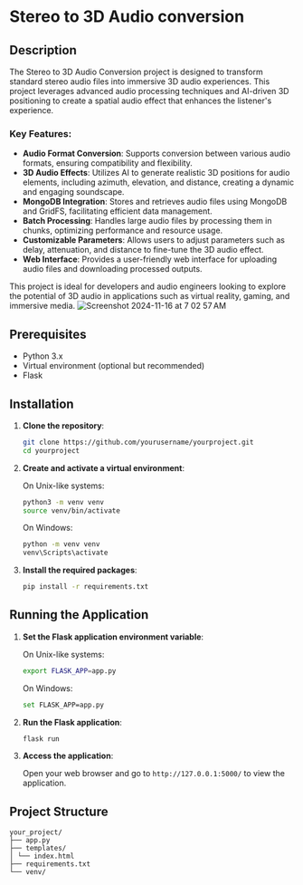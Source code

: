 
# Stereo to 3D Audio conversion

## Description

The Stereo to 3D Audio Conversion project is designed to transform standard stereo audio files into immersive 3D audio experiences. This project leverages advanced audio processing techniques and AI-driven 3D positioning to create a spatial audio effect that enhances the listener's experience.

### Key Features:

- **Audio Format Conversion**: Supports conversion between various audio formats, ensuring compatibility and flexibility.
- **3D Audio Effects**: Utilizes AI to generate realistic 3D positions for audio elements, including azimuth, elevation, and distance, creating a dynamic and engaging soundscape.
- **MongoDB Integration**: Stores and retrieves audio files using MongoDB and GridFS, facilitating efficient data management.
- **Batch Processing**: Handles large audio files by processing them in chunks, optimizing performance and resource usage.
- **Customizable Parameters**: Allows users to adjust parameters such as delay, attenuation, and distance to fine-tune the 3D audio effect.
- **Web Interface**: Provides a user-friendly web interface for uploading audio files and downloading processed outputs.

This project is ideal for developers and audio engineers looking to explore the potential of 3D audio in applications such as virtual reality, gaming, and immersive media.
![Screenshot 2024-11-16 at 7 02 57 AM](https://github.com/user-attachments/assets/55f0aeb3-071f-4269-8799-3ca3beb92929)
## Prerequisites

- Python 3.x
- Virtual environment (optional but recommended)
- Flask

## Installation

1. **Clone the repository**:

   ```bash
   git clone https://github.com/yourusername/yourproject.git
   cd yourproject
   ```

2. **Create and activate a virtual environment**:

   On Unix-like systems:

   ```bash
   python3 -m venv venv
   source venv/bin/activate
   ```

   On Windows:

   ```bash
   python -m venv venv
   venv\Scripts\activate
   ```

3. **Install the required packages**:

   ```bash
   pip install -r requirements.txt
   ```

## Running the Application

1. **Set the Flask application environment variable**:

   On Unix-like systems:

   ```bash
   export FLASK_APP=app.py
   ```

   On Windows:

   ```bash
   set FLASK_APP=app.py
   ```

2. **Run the Flask application**:

   ```bash
   flask run
   ```

3. **Access the application**:

   Open your web browser and go to `http://127.0.0.1:5000/` to view the application.

## Project Structure

    your_project/
    ├── app.py
    ├── templates/
    │ └── index.html
    ├── requirements.txt
    └── venv/
